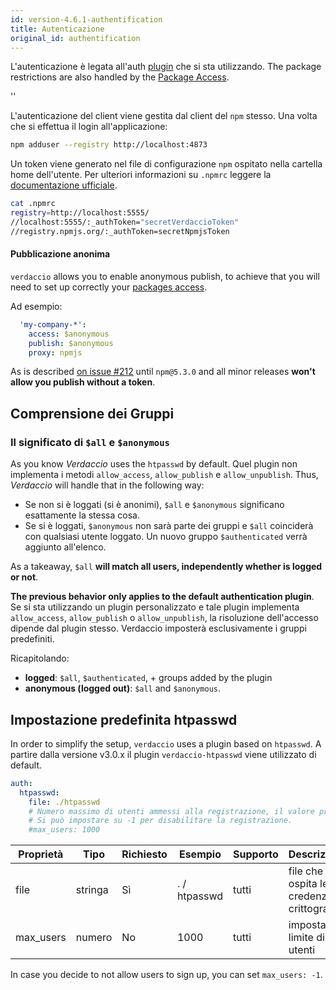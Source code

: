 ```yaml
---
id: version-4.6.1-authentification
title: Autenticazione
original_id: authentification
---
```


L'autenticazione è legata all'auth [plugin](plugins.md) che si sta utilizzando. The package restrictions are also handled by the [Package Access](packages.md).

<div id="codefund">''</div>

L'autenticazione del client viene gestita dal client del `npm` stesso. Una volta che si effettua il login all'applicazione:

```bash
npm adduser --registry http://localhost:4873
```

Un token viene generato nel file di configurazione `npm` ospitato nella cartella home dell'utente. Per ulteriori informazioni su `.npmrc` leggere la [documentazione ufficiale](https://docs.npmjs.com/files/npmrc).

```bash
cat .npmrc
registry=http://localhost:5555/
//localhost:5555/:_authToken="secretVerdaccioToken"
//registry.npmjs.org/:_authToken=secretNpmjsToken
```

#### Pubblicazione anonima

`verdaccio` allows you to enable anonymous publish, to achieve that you will need to set up correctly your [packages access](packages.md).

Ad esempio:

```yaml
  'my-company-*':
    access: $anonymous
    publish: $anonymous
    proxy: npmjs
```

As is described [on issue #212](https://github.com/verdaccio/verdaccio/issues/212#issuecomment-308578500) until `npm@5.3.0` and all minor releases **won't allow you publish without a token**.

## Comprensione dei Gruppi

### Il significato di `$all` e `$anonymous`

As you know *Verdaccio* uses the `htpasswd` by default. Quel plugin non implementa i metodi `allow_access`, `allow_publish` e `allow_unpublish`. Thus, *Verdaccio* will handle that in the following way:

* Se non si è loggati (si è anonimi), `$all` e `$anonymous` significano esattamente la stessa cosa.
* Se si è loggati, `$anonymous` non sarà parte dei gruppi e `$all` coinciderà con qualsiasi utente loggato. Un nuovo gruppo `$authenticated` verrà aggiunto all'elenco.

As a takeaway, `$all` **will match all users, independently whether is logged or not**.

**The previous behavior only applies to the default authentication plugin**. Se si sta utilizzando un plugin personalizzato e tale plugin implementa `allow_access`, `allow_publish` o `allow_unpublish`, la risoluzione dell'accesso dipende dal plugin stesso. Verdaccio imposterà esclusivamente i gruppi predefiniti.

Ricapitolando:

* **logged**: `$all`, `$authenticated`, + groups added by the plugin
* **anonymous (logged out)**: `$all` and `$anonymous`.

## Impostazione predefinita htpasswd

In order to simplify the setup, `verdaccio` uses a plugin based on `htpasswd`. A partire dalla versione v3.0.x il plugin `verdaccio-htpasswd` viene utilizzato di default.

```yaml
auth:
  htpasswd:
    file: ./htpasswd
    # Numero massimo di utenti ammessi alla registrazione, il valore predefinito è "+inf".
    # Si può impostare su -1 per disabilitare la registrazione.
    #max_users: 1000
```

| Proprietà | Tipo    | Richiesto | Esempio      | Supporto | Descrizione                                  |
| --------- | ------- | --------- | ------------ | -------- | -------------------------------------------- |
| file      | stringa | Sì        | . / htpasswd | tutti    | file che ospita le credenziali crittografate |
| max_users | numero  | No        | 1000         | tutti    | imposta limite di utenti                     |

In case you decide to not allow users to sign up, you can set `max_users: -1`.
